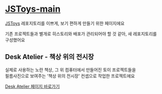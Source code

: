# [JSToys-main](https://maetdol.github.io/jstoys-main/)

[JSToys](https://github.com/MaetDol/JSToys-main.git) 레포지토리를 이쁘게, 보기 편하게 만들기 위한 페이지에요

기존 프로젝트들과 별개로 히스토리와 배포가 관리되어야 할 것 같아, 새 레포지토리를 구성했어요

## Desk Atelier - 책상 위의 전시장

실제로 사용하는 노란 책상, 그 위 컴퓨터에서 만들어진 토이 프로젝트들을 \
필름사진으로 보여주는 '책상 위의 전시장' 컨셉으로 작업한 프로젝트에요


[Desk Atelier 페이지 바로가기](https://maetdol.github.io/jstoys-main/)
